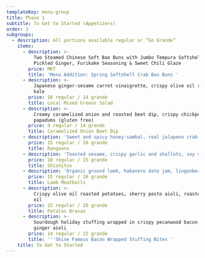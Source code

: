 ```yaml
---
templateKey: menu-group
title: Phase 1
subtitle: To Get Ya Started (Appetizers)
order: 3
subgroups:
  - description: All portions available regular or “Go Grande”
    items:
      - description: >-
          Two Steamed Chinese Soft Bao Buns with Jumbo Tempura Softshell Crab,
          Pickled Ginger, Furikake Seasoning & Sweet Chili Glaze  
        price: MKT
        title: 'Menu Addition: Spring Softshell Crab Bao Buns '
      - description: >-
          Japanese ginger-sesame carrot vinaigrette, crispy olive oil roasted
          kale
        price: 10 regular / 14 grande
        title: Local Mixed Greens Salad
      - description: >-
          Creamy caramelized onion and roasted beet dip, crispy chickpea
          papadums (gluten free)
        price: 9 regular / 14 grande
        title: Caramelized Onion Beet Dip
      - description: 'Sweet and spicy honey-sambal, real jalapeno crab filling'
        price: 15 regular / 26 grande
        title: Rangoons
      - description: 'Toasted sesame, crispy garlic and shallots, soy vinaigrette'
        price: 10 regular / 15 grande
        title: Shishitos
      - description: 'Organic ground lamb, habanero date jam, lingonberry (gluten free)'
        price: 15 regular / 26 grande
        title: Lamb Meatballs
      - description: >-
          Crispy olive oil roasted potatoes, sherry pesto aioli, roasted garlic
          oil
        price: 15 regular / 26 grande
        title: Patatas Bravas
      - description: >-
          Sourdough holiday stuffing wrapped in crispy pecanwood bacon, Candied
          ginger aioli 
        price: 14 regular / 22 grande
        title: '''Shine Famous Bacon Wrapped Stuffing Bites '
    title: To Get Ya Started
---
```


